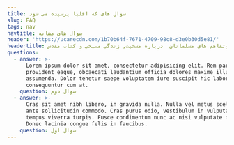```yaml
---
title: سوال های که اقلبا پرسیده می شود
slug: FAQ
tags: nav
navtitle: سوال های مشابه
header: 'https://ucarecdn.com/1b70b64f-7671-4709-98c8-d3e0b30d5e81/'
headertitle: سوتفاهم های مسلمانان  درباره مسحیت, زندگی مسیحی و کتاب مقدس
questions: 
  - answer: >-
      Lorem ipsum dolor sit amet, consectetur adipisicing elit. Rem pariatur
      provident eaque, obcaecati laudantium officia dolores maxime illum
      assumenda. Dolor tenetur saepe voluptatem iure suscipit hic labore,
      consequuntur cum at.
    question: سوال دوم
  - answer: >-
      Cras sit amet nibh libero, in gravida nulla. Nulla vel metus scelerisque
      ante sollicitudin commodo. Cras purus odio, vestibulum in vulputate at,
      tempus viverra turpis. Fusce condimentum nunc ac nisi vulputate fringilla.
      Donec lacinia congue felis in faucibus.
    question: سوال اول
---
```



